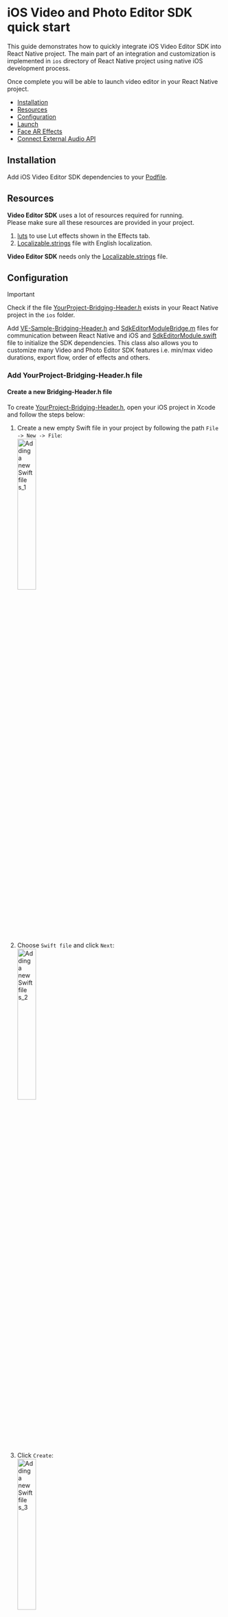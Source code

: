 # iOS Video and Photo Editor SDK quick start

This guide demonstrates how to quickly integrate iOS Video Editor SDK into React Native project.
The main part of an integration and customization is implemented in ```ios``` directory
of React Native project using native iOS development process.

Once complete you will be able to launch video editor in your React Native project.

- [Installation](#installation)
- [Resources](#resources)
- [Configuration](#configuration)
- [Launch](#launch)
- [Face AR Effects](#face-ar-effects)
- [Connect External Audio API](#connect-external-audio-api)


## Installation
Add iOS Video Editor SDK dependencies to your [Podfile](../ios/Podfile).

## Resources
**Video Editor SDK** uses a lot of resources required for running.  
Please make sure all these resources are provided in your project.
1. [luts](../ios/vesdkreactnativecliintegrationsample/luts) to use Lut effects shown in the Effects tab.
2. [Localizable.strings](../ios/Localizable.strings) file with English localization.

**Video Editor SDK** needs only the [Localizable.strings](../ios/Localizable.strings) file.

## Configuration

> [!IMPORTANT]  
> Check if the file [YourProject-Bridging-Header.h](../ios/BridgeHeader.h) exists in your React Native project in the ```ios``` folder.

Add [VE-Sample-Bridging-Header.h](../ios/BridgeHeader.h) and [SdkEditorModuleBridge.m](../ios/SdkEditorModuleBridge.m) files for communication between React Native and iOS
and [SdkEditorModule.swift](../ios/SdkEditorModule.swift) file to initialize the SDK dependencies. This class also allows you to customize many Video and Photo Editor SDK features i.e.
min/max video durations, export flow, order of effects and others.

### Add YourProject-Bridging-Header.h file

#### Create a new Bridging-Header.h file

To create [YourProject-Bridging-Header.h](../ios/BridgeHeader.h), open your iOS project in Xcode and follow the steps below:

1) Create a new empty Swift file in your project by following the path ```File -> New -> File```:<br><img src="./assets/images/screenshot_1.png" alt="Adding a new Swift file s_1" width="30%">
2) Choose ```Swift file``` and click ```Next```:<br><img src="./assets/images/screenshot_2.png" alt="Adding a new Swift file s_2" width="30%">
3) Click ``Create``:<br><img src="./assets/images/screenshot_3.png" alt="Adding a new Swift file s_3" width="30%">
4) Xcode will suggest you to configure an Objective-C bridging Header. Click ```Create Bridging Header```:<br><img src="./assets/images/screenshot_4.png" alt="Adding a new Swift file s_4" width="30%">
5) Copy [VE-Sample-Bridging-Header.h](../ios/BridgeHeader.h) to your ```YourProject-Bridging-Header.h```.

#### Add to existing YourProject-Bridging-Header.h

1) Copy [VE-Sample-Bridging-Header.h](../ios/BridgeHeader.h) to your ```YourProject-Bridging-Header.h```.

### Add SdkEditorModule.swift file

1) Create a new Swift file in your project by following the path ```File -> New -> File```:<br><img src="./assets/images/screenshot_1.png" alt="Adding a new Swift file s_1" width="30%">
2) Choose ```Swift file``` and click ```Next```:<br><img src="./assets/images/screenshot_2.png" alt="Adding a new Swift file s_2" width="30%">
3) Set the name ```SdkEditorModule``` and click ``Create``:<br><img src="./assets/images/screenshot_3.png" alt="Adding a new Swift file s_3" width="30%">
4) Copy [SdkEditorModule.swift](../ios/SdkEditorModule.swift) to your ```SdkEditorModule```.

### Add SdkEditorModuleBridge.m file

#### Create a new SdkEditorModuleBridge.m file

1) Create a new empty .m file in your project by following the path ```File -> New -> File```:<br><img src="./assets/images/screenshot_1.png" alt="Adding a new Swift file s_1" width="30%">
2) Choose ```Objective-C file``` and click ```Next```:<br><img src="./assets/images/screenshot_5.png" alt="Adding a new Swift file s_5" width="30%">
3) Set the name of the file and click ```Next```:<br><img src="./assets/images/screenshot_3.png" alt="Adding a new Swift file s_3" width="30%"><br>On the next view click ```Create```.
4) Copy [SdkEditorModuleBridge.m](../ios/SdkEditorModuleBridge.m) to your ```SdkEditorModuleBridge.m```.

#### Add to existing SdkEditorModuleBridge.m file

1) Copy [SdkEditorModuleBridge.m](../ios/SdkEditorModuleBridge.m) to your ```SdkEditorModuleBridge.m```

## Launch

Invoke [initSDK](../App.js#L16) on React Native side to initialize Video Editor SDK with the license token.
```javascript
SdkEditorModule.initSDK(LICENSE_TOKEN);
```

Add [ReactMethod](../ios/SdkEditorModule.swift#L35) on iOS side to initialize Video Editor SDK.

Please note that the instance  ```videoEditor``` can be **nil** if the license token is incorrect.  
[See example](../ios/SdkEditorModule.swift#L46)

Finally, once the SDK in initialized you can invoke [openVideoEditor](../App.js#L24) message from React Native to iOS

```javascript
await SdkEditorModule.openVideoEditor();
```

and add [ReactMethod](../ios/SdkEditorModule.swift#L56) on iOS side to start Video Editor.

### Export media
Video Editor SDK exports single video with auto quality by default. Auto quality is based on device hardware capabilities.

Process the result and pass it to [handler](../App.js#L56) on React Native side.

## Face AR Effects

[Banuba Face AR SDK product](https://www.banuba.com/facear-sdk/face-filters) is used on camera and editor screens for applying various AR effects while making video content.
Any Face AR effect is a folder that includes a number of files required for Face AR SDK to play this effect.

> [!NOTE]
> Make sure preview.png file is included in effect folder. You can use this file as a preview for AR effect.

There are 2 options for adding and managing AR effects:

1. [bundleEffects](../ios/vesdkreactnativecliintegrationsample/bundleEffects/) folder - use bundleEffects folder
2. Use [AR Cloud](https://www.banuba.com/faq/what-is-ar-cloud) for storing effects on a server.

## Connect audio

This is an optional section in the integration process. In this section you will know how to connect audio to Video Editor.

### Connect Soundstripe
Set ```false``` to [configEnableCustomAudioBrowser](../ios/AppDelegate.swift#L16)
and specify ```Soundstripe``` in your [SdkEditorModule](../ios/SdkEditorModule.swift#L340)

> [!IMPORTANT]
> The feature is not activated by default. Please, contact Banuba representatives to know more about using this feature.

```swift
AudioBrowserConfig.shared.musicSource = .soundstripe
```

to use audio from [Soundstripe](https://www.soundstripe.com/) in Video Editor.

### Connect Mubert

Request API key from [Mubert](https://mubert.com/).  

> [!IMPORTANT]
> Banuba is not responsible for providing Mubert API key.

Set ```false``` to [configEnableCustomAudioBrowser](../ios/AppDelegate.swift#L16)
and specify ```MubertApiConfig``` in your [SdkEditorModule](../ios/SdkEditorModule.swift#L340)

```swift
AudioBrowserConfig.shared.musicSource = .mubert
BanubaAudioBrowser.setMubertKeys(
  license: "SET MUBERT API LICENSE",
  token: "SET MUBERT API TOKEN"
)
```

to use audio from [Mubert](https://mubert.com/) in Video Editor.

### Connect Banuba Music

Set ```false``` to [configEnableCustomAudioBrowser](../ios/AppDelegate.swift#L16)
and specify ```BanubaMusicProvider``` in your [SdkEditorModule](../ios/SdkEditorModule.swift#L340)

> [!IMPORTANT]
> The feature is not activated by default. Please, contact Banuba representatives to know more about using this feature.

```swift
AudioBrowserConfig.shared.musicSource = .banubaMusic
```

to use audio from ```Banuba Music``` in Video Editor.

## Connect External Audio API
Video Editor SDK allows to implement your experience of providing audio tracks for your users - custom Audio Browser.  
To check out the simplest experience you can set ```true``` to [configEnableCustomAudioBrowser](../ios/AppDelegate.swift#L16)  

> [!IMPORTANT]
> Video Editor SDK can play only files stored on device.
